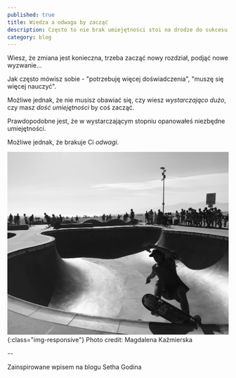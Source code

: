 ```yaml
---
published: true
title: Wiedza a odwaga by zacząć
description: Często to nie brak umiejętności stoi na drodze do sukcesu
category: blog
---
```

Wiesz, że zmiana jest konieczna, trzeba zacząć nowy rozdział, podjąć nowe wyzwanie...

Jak często mówisz sobie - "potrzebuję więcej doświadczenia", "muszę się więcej nauczyć".

Możliwe jednak, że nie musisz obawiać się, czy wiesz *wystarczająco dużo*, czy masz *dość umiejętności* by coś zacząć.

Prawdopodobne jest, że w wystarczającym stopniu opanowałeś niezbędne umiejętności.

Możliwe jednak, że brakuje Ci *odwagi*.



![skater](/assets/images/skater.jpg){:class="img-responsive"}
Photo credit: Magdalena Kaźmierska


--



Zainspirowane wpisem na blogu Setha Godina
